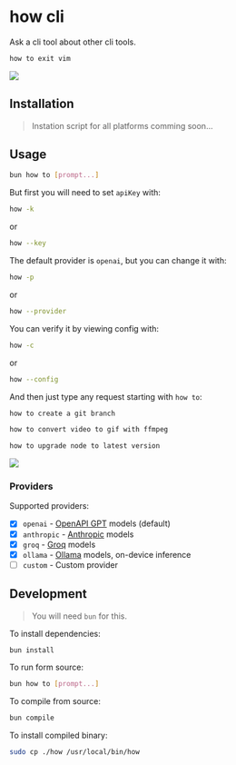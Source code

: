 # how cli

Ask a cli tool about other cli tools.

```bash
how to exit vim
```

<img src="./demo.gif">

## Installation

> Instation script for all platforms comming soon...

## Usage

```bash
bun how to [prompt...]
```

But first you will need to set `apiKey` with:

```bash
how -k
```

or

```bash
how --key
```

The default provider is `openai`, but you can change it with:

```bash
how -p
```

or

```bash
how --provider
```

You can verify it by viewing config with:

```bash
how -c
```

or

```bash
how --config
```

And then just type any request starting with `how to`:

```bash
how to create a git branch
```

```bash
how to convert video to gif with ffmpeg
```

```bash
how to upgrade node to latest version
```

<img src="./demo.gif">

### Providers

Supported providers:

- [x] `openai` - [OpenAPI GPT](https://chatgpt.com/) models (default)
- [x] `anthropic` - [Anthropic](https://claude.ai/) models
- [x] `groq` - [Groq](https://groq.com/) models
- [x] `ollama` - [Ollama](https://ollama.com/) models, on-device inference
- [ ] `custom` - Custom provider

## Development

> You will need `bun` for this.

To install dependencies:

```bash
bun install
```

To run form source:

```bash
bun how to [prompt...]
```

To compile from source:

```bash
bun compile
```

To install compiled binary:

```bash
sudo cp ./how /usr/local/bin/how
```
